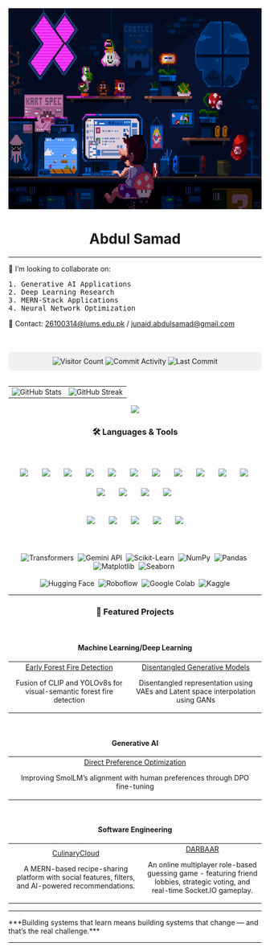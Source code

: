 <img src="https://github.com/ASamad73/ASamad73/blob/main/coding-mario.gif" alt="GIF" style="width: 100%; height: 400px;">
<div align="center">
  <h1>Abdul Samad</h1>
</div>
<hr/>

<h>🤝 I’m looking to collaborate on: </h>
<br/>
<pre>
1. Generative AI Applications 
2. Deep Learning Research 
3. MERN-Stack Applications 
4. Neural Network Optimization  
</pre>

<p>📧 Contact: <a href="mailto:26100314@lums.edu.pk">26100314@lums.edu.pk</a> / <a href="mailto:junaid.abdulsamad@gmail.com">junaid.abdulsamad@gmail.com</a></p>
<br/><br/>

<div align="center" style="background-color:#f0f0f0; padding:10px; border-radius:10px;">
  <img src="https://komarev.com/ghpvc/?username=ASamad73&color=blue&style=flat-square" alt="Visitor Count"/>  
  <img src="https://img.shields.io/badge/Commit%20Activity-0/month-blue?style=flat-square" alt="Commit Activity"/>  
  <img src="https://img.shields.io/badge/Last%20Commit-July%202025-critical?style=flat-square" alt="Last Commit"/>
</div>
<br/>

<table>
  <tr>
    <td><img src="https://github-readme-stats.vercel.app/api?username=ASamad73&show_icons=true&theme=tokyonight" alt="GitHub Stats" /></td>
    <td><img src="https://streak-stats.demolab.com?user=ASamad73&theme=tokyonight&hide_border=false" alt="GitHub Streak" /></td>
  </tr>
</table>

<p align="center">
  <img src="https://github-profile-summary-cards.vercel.app/api/cards/profile-details?username=ASamad73&theme=tokyonight" />
</p>

<div align="center">
  <h3>🛠️ Languages & Tools</h3>
</div>
<br/>
<!-- <p align="center">
  <img src="https://skillicons.dev/icons?i=py,cpp,c,html,css,js,ts,react,nodejs,express,mongodb,mysql,pytorch,tensorflow,git,github,figma,docker,netlify,vercel,vscode" />
</p>  -->
<!-- Skill Icons -->
<p align="center">
  <img src="https://skillicons.dev/icons?i=py" height="50" style="margin:10px;" />&nbsp;
  <img src="https://skillicons.dev/icons?i=cpp" height="50" style="margin:10px;" />&nbsp;
  <img src="https://skillicons.dev/icons?i=c" height="50" style="margin:10px;" />&nbsp;
  <img src="https://skillicons.dev/icons?i=html" height="50" style="margin:10px;" />&nbsp;
  <img src="https://skillicons.dev/icons?i=css" height="50" style="margin:10px;" />&nbsp;
  <img src="https://skillicons.dev/icons?i=js" height="50" style="margin:10px;" />&nbsp;
  <img src="https://skillicons.dev/icons?i=ts" height="50" style="margin:10px;" />&nbsp;
  <img src="https://skillicons.dev/icons?i=react" height="50" style="margin:10px;" />&nbsp;
  <img src="https://skillicons.dev/icons?i=nodejs" height="50" style="margin:10px;" />&nbsp;
  <img src="https://skillicons.dev/icons?i=mongodb" height="50" style="margin:10px;" />&nbsp;
  <img src="https://skillicons.dev/icons?i=mysql" height="50" style="margin:10px;" />&nbsp;
  <img src="https://skillicons.dev/icons?i=pytorch" height="50" style="margin:10px;" />&nbsp;
  <img src="https://skillicons.dev/icons?i=tensorflow" height="50" style="margin:10px;" />&nbsp;
  <img src="https://skillicons.dev/icons?i=git" height="50" style="margin:10px;" />&nbsp;
  <img src="https://skillicons.dev/icons?i=github" height="50" style="margin:10px;" />&nbsp;
  <br/><br/>
  <img src="https://skillicons.dev/icons?i=figma" height="50" style="margin:10px;" />&nbsp;
  <img src="https://skillicons.dev/icons?i=vercel" height="50" style="margin:10px;" />&nbsp;
  <img src="https://skillicons.dev/icons?i=netlify" height="50" style="margin:10px;" />&nbsp;
  <img src="https://skillicons.dev/icons?i=docker" height="50" style="margin:10px;" />&nbsp;
  <img src="https://skillicons.dev/icons?i=vscode" height="50" style="margin:10px;" />
</p>
<br/>
<!-- Badges Section -->
<p align="center">
  <img src="https://img.shields.io/badge/Transformers-4285F4?style=for-the-badge&logo=transformers&logoColor=white" alt="Transformers"/>&nbsp;
  <img src="https://img.shields.io/badge/Gemini%20API-F7931E?style=for-the-badge&logo=google&logoColor=white" alt="Gemini API"/>&nbsp;
  <img src="https://img.shields.io/badge/Scikit--Learn-150458?style=for-the-badge&logo=scikit-learn&logoColor=white" alt="Scikit-Learn"/>&nbsp;
  <img src="https://img.shields.io/badge/NumPy-FCC624?style=for-the-badge&logo=numpy&logoColor=black" alt="NumPy"/>&nbsp;
  <img src="https://img.shields.io/badge/Pandas-76B900?style=for-the-badge&logo=pandas&logoColor=white" alt="Pandas"/>&nbsp;
  <img src="https://img.shields.io/badge/Matplotlib-20BEFF?style=for-the-badge&logo=matplotlib&logoColor=white" alt="Matplotlib"/>&nbsp;
  <img src="https://img.shields.io/badge/Seaborn-F9AB00?style=for-the-badge&logo=seaborn&logoColor=white" alt="Seaborn"/>&nbsp;
  <br/><br/>
  <img src="https://img.shields.io/badge/Hugging%20Face-013243?style=for-the-badge&logo=huggingface&logoColor=white" alt="Hugging Face"/>&nbsp;
  <img src="https://img.shields.io/badge/Roboflow-11557C?style=for-the-badge&logoColor=white" alt="Roboflow"/>&nbsp;
  <img src="https://img.shields.io/badge/Google%20Colab-0A0A0A?style=for-the-badge&logo=googlecolab&logoColor=white" alt="Google Colab"/>&nbsp;
  <img src="https://img.shields.io/badge/Kaggle-FFCA28?style=for-the-badge&logo=kaggle&logoColor=black" alt="Kaggle"/>
</p>
<hr>

<div align="center">
  <h3>🚀 Featured Projects</h3>
</div>
<br/>

<div align="center">
  <h4>Machine Learning/Deep Learning</h4>
</div>

<table align="center">
  <tr>
    <td align="center" width="500">
      <a href="https://github.com/ASamad73/Early-Forest-Fire-Detection" target="_blank">
        Early Forest Fire Detection
      </a>
      <p>Fusion of CLIP and YOLOv8s for visual-semantic forest fire detection</p>
    </td>
    <td align="center" width="500">
      <a href="https://github.com/ASamad73/VAEs-And-GANs" target="_blank">
        Disentangled Generative Models
      </a>
      <p>Disentangled representation using VAEs and Latent space interpolation using GANs</p>
    </td>
  </tr>
</table>
<br/>

<div align="center">
  <h4>Generative AI</h4>
</div>

<table align="center">
  <tr>
    <td align="center" width="500">
      <a href="https://github.com/ASamad73/Direct-Preference-Optimization" target="_blank">
        Direct Preference Optimization
      </a>
      <p>Improving SmolLM’s alignment with human preferences through DPO fine-tuning</p>
    </td>
  </tr>
</table>
<br/>

<div align="center">
  <h4>Software Engineering</h4>
</div>

<table align="center">
  <tr>
    <td align="center" width="500">
      <a href="https://github.com/ASamad73/CulinaryCloud" target="_blank">
        CulinaryCloud
      </a>
      <p>A MERN-based recipe-sharing platform with social features, filters, and AI-powered recommendations.</p>
    </td>
    <td align="center" width="500">
      <a href="https://github.com/ASamad73/Darbaar" target="_blank">
        DARBAAR
      </a>
      <p>An online multiplayer role-based guessing game - featuring friend lobbies, strategic voting, and real-time Socket.IO gameplay.</p>
    </td>
  </tr>
</table>

<hr/>
***Building systems that learn means building systems that change — and that’s the real challenge.***
<hr/>


